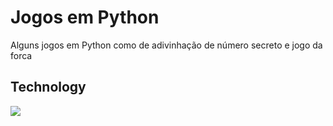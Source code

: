 <h1> Jogos em Python </h1>
<p>Alguns jogos em Python como de adivinhação de número secreto e jogo da forca </p>
<h2>Technology</h2>
<div>
  <img src="https://img.shields.io/badge/Python-3776AB?style=for-the-badge&logo=python&logoColor=white)](https://www.python.org/)">
</div>

